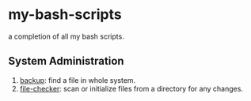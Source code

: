# my-bash-scripts
a completion of all my bash scripts.
## System Administration
1. [backup](scripts/system-administration/backup): find a file in whole system.
2. [file-checker](scripts/system-administration/file-checker): scan or initialize files from a directory for any changes.
